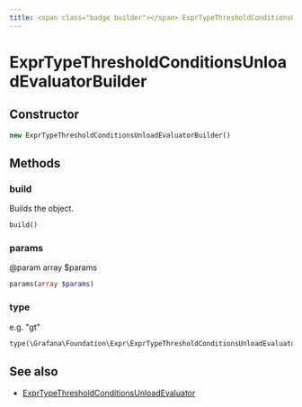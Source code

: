 ```yaml
---
title: <span class="badge builder"></span> ExprTypeThresholdConditionsUnloadEvaluatorBuilder
---
```

# <span class="badge builder"></span> ExprTypeThresholdConditionsUnloadEvaluatorBuilder

## Constructor

```php
new ExprTypeThresholdConditionsUnloadEvaluatorBuilder()
```
## Methods

### <span class="badge object-method"></span> build

Builds the object.

```php
build()
```

### <span class="badge object-method"></span> params

@param array<float> $params

```php
params(array $params)
```

### <span class="badge object-method"></span> type

e.g. "gt"

```php
type(\Grafana\Foundation\Expr\ExprTypeThresholdConditionsUnloadEvaluatorType $type)
```

## See also

 * <span class="badge object-type-class"></span> [ExprTypeThresholdConditionsUnloadEvaluator](./object-ExprTypeThresholdConditionsUnloadEvaluator.md)
